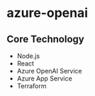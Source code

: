 # azure-openai

## Core Technology
- Node.js
- React
- Azure OpenAI Service
- Azure App Service
- Terraform
